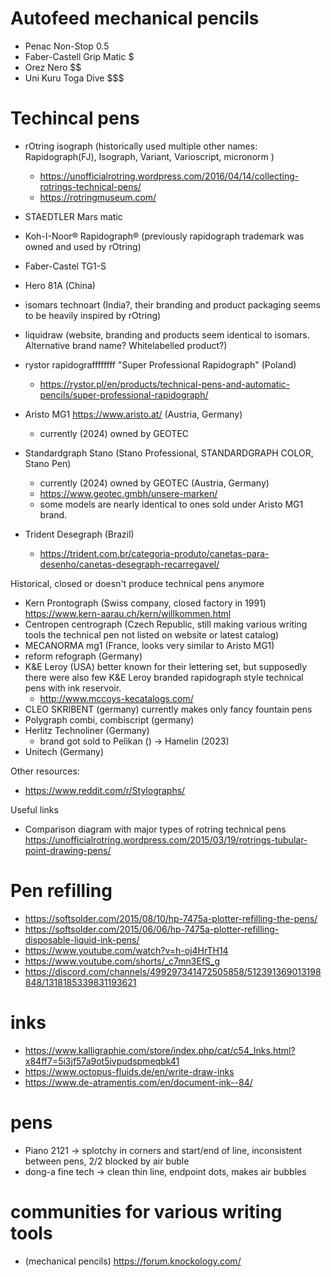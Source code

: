 
# Autofeed mechanical pencils

* Penac Non-Stop 0.5
* Faber-Castell Grip Matic $
* Orez Nero $$
* Uni Kuru Toga Dive $$$

# Techincal pens

* rOtring isograph (historically used multiple other names: Rapidograph(FJ), Isograph, Variant, Varioscript, micronorm )
    - https://unofficialrotring.wordpress.com/2016/04/14/collecting-rotrings-technical-pens/
    - https://rotringmuseum.com/
* STAEDTLER Mars matic
* Koh-I-Noor® Rapidograph® (previously rapidograph trademark was owned and used by rOtring)
* Faber-Castel TG1-S

* Hero 81A (China)
* isomars technoart (India?, their branding and product packaging seems to be heavily inspired by rOtring)
* liquidraw (website, branding and products seem identical to isomars. Alternative brand name? Whitelabelled product?)
* rystor rapidograffffffff "Super Professional Rapidograph" (Poland)
    - https://rystor.pl/en/products/technical-pens-and-automatic-pencils/super-professional-rapidograph/

* Aristo MG1 https://www.aristo.at/ (Austria, Germany)
    - currently (2024) owned by GEOTEC
* Standardgraph Stano (Stano Professional, STANDARDGRAPH COLOR, Stano Pen) 
    - currently (2024) owned by GEOTEC (Austria, Germany)
    - https://www.geotec.gmbh/unsere-marken/
    - some models are nearly identical to ones sold under Aristo MG1 brand.
* Trident Desegraph (Brazil)
    - https://trident.com.br/categoria-produto/canetas-para-desenho/canetas-desegraph-recarregavel/



Historical, closed or doesn't produce technical pens anymore

* Kern Prontograph (Swiss company, closed factory in 1991) https://www.kern-aarau.ch/kern/willkommen.html
* Centropen centrograph (Czech Republic, still making various writing tools the technical pen not listed on website or latest catalog)
* MECANORMA mg1 (France, looks very similar to Aristo MG1)
* reform refograph (Germany)
* K&E Leroy (USA) better known for their lettering set, but supposedly there were also few K&E Leroy branded rapidograph style technical pens with ink reservoir. 
    - http://www.mccoys-kecatalogs.com/
* CLEO SKRIBENT (germany) currently makes only fancy fountain pens
* Polygraph combi, combiscript (germany)
* Herlitz Technoliner (Germany)
    * brand got sold to Pelikan () -> Hamelin (2023)
* Unitech (Germany)



Other resources:
* https://www.reddit.com/r/Stylographs/


Useful links
* Comparison diagram with major types of rotring technical pens https://unofficialrotring.wordpress.com/2015/03/19/rotrings-tubular-point-drawing-pens/

# Pen refilling

* https://softsolder.com/2015/08/10/hp-7475a-plotter-refilling-the-pens/
* https://softsolder.com/2015/06/06/hp-7475a-plotter-refilling-disposable-liquid-ink-pens/
* https://www.youtube.com/watch?v=h-oj4HrTH14 
* https://www.youtube.com/shorts/_c7mn3EfS_g
* https://discord.com/channels/499297341472505858/512391369013198848/1318185339831193621

# inks

* https://www.kalligraphie.com/store/index.php/cat/c54_Inks.html?x84ff7=5i3jf57a9ot5ivpudspmeqbk41
* https://www.octopus-fluids.de/en/write-draw-inks
* https://www.de-atramentis.com/en/document-ink--84/


# pens

* Piano 2121 -> splotchy in corners and start/end of line, inconsistent between pens, 2/2 blocked by air buble
* dong-a fine tech -> clean thin line, endpoint dots, makes air bubbles


# communities for various writing tools

* (mechanical pencils) https://forum.knockology.com/ 
